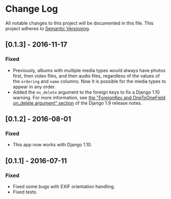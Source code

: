 # Change Log
All notable changes to this project will be documented in this file.
This project adheres to [Semantic Versioning](http://semver.org/).

## [0.1.3] - 2016-11-17
### Fixed
- Previously, albums with multiple media types would always have photos first,
  then video files, and then audio files, regardless of the values of the
  `ordering` and `name` columns. Now it is possible for the media types to
  appear in any order.
- Added the `on_delete` argument to the foreign keys to fix a Django 1.10
  warning. For more information, see
  [the "ForeignKey and OneToOneField on_delete argument" section](https://docs.djangoproject.com/en/dev/releases/1.9/#foreignkey-and-onetoonefield-on-delete-argument)
  of the Django 1.9 release notes.

## [0.1.2] - 2016-08-01
### Fixed
- This app now works with Django 1.10.

## [0.1.1] - 2016-07-11
### Fixed
- Fixed some bugs with EXIF orientation handling.
- Fixed tests.
